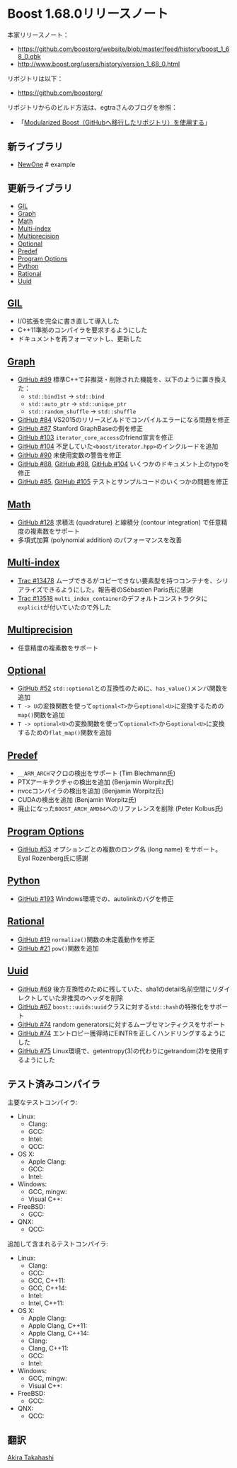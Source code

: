 # Boost 1.68.0リリースノート

本家リリースノート：

- <https://github.com/boostorg/website/blob/master/feed/history/boost_1_68_0.qbk>
- <http://www.boost.org/users/history/version_1_68_0.html>


リポジトリは以下：

- <https://github.com/boostorg/>


リポジトリからのビルド方法は、egtraさんのブログを参照：

- 「[Modularized Boost（GitHubへ移行したリポジトリ）を使用する](http://dev.activebasic.com/egtra/2013/12/03/620/)」


## 新ライブラリ

- [NewOne](#newone) # example


## 更新ライブラリ

- [GIL](#gil)
- [Graph](#graph)
- [Math](#math)
- [Multi-index](#multi-index)
- [Multiprecision](#multiprecision)
- [Optional](#optional)
- [Predef](#predef)
- [Program Options](#program-options)
- [Python](#python)
- [Rational](#rational)
- [Uuid](#uuid)


## <a id="gil" href="#gil">GIL</a>
- I/O拡張を完全に書き直して導入した
- C++11準拠のコンパイラを要求するようにした
- ドキュメントを再フォーマットし、更新した


## <a id="graph" href="#graph">Graph</a>

- [GitHub #89](https://github.com/boostorg/graph/pull/89) 標準C++で非推奨・削除された機能を、以下のように置き換えた：
    - `std::bind1st` → `std::bind`
    - `std::auto_ptr` → `std::unique_ptr`
    - `std::random_shuffle` → `std::shuffle`
- [GitHub #84](https://github.com/boostorg/graph/pull/84) VS2015のリリースビルドでコンパイルエラーになる問題を修正
- [GitHub #87](https://github.com/boostorg/graph/pull/87) Stanford GraphBaseの例を修正
- [GitHub #103](https://github.com/boostorg/graph/pull/103) `iterator_core_access`のfriend宣言を修正
- [GitHub #104](https://github.com/boostorg/graph/pull/104) 不足していた`<boost/iterator.hpp>`のインクルードを追加
- [GitHub #90](https://github.com/boostorg/graph/pull/90) 未使用変数の警告を修正
- [GitHub #88](https://github.com/boostorg/graph/pull/88), [GitHub #98](https://github.com/boostorg/graph/pull/98), [GitHub #104](https://github.com/boostorg/graph/pull/104) いくつかのドキュメント上のtypoを修正
- [GitHub #85](https://github.com/boostorg/graph/pull/85), [GitHub #105](https://github.com/boostorg/graph/pull/105) テストとサンプルコードのいくつかの問題を修正


## <a id="math" href="#math">Math</a>
- [GitHub #128](https://github.com/boostorg/math/pull/128) 求積法 (quadrature) と線積分 (contour integration) で任意精度の複素数をサポート
- 多項式加算 (polynomial addition) のパフォーマンスを改善


## <a id="multi-index" href="#multi-index">Multi-index</a>
- [Trac #13478](https://svn.boost.org/trac10/ticket/13478) ムーブできるがコピーできない要素型を持つコンテナを、シリアライズできるようにした。報告者のSébastien Paris氏に感謝
- [Trac #13518](https://svn.boost.org/trac10/ticket/13518) `multi_index_container`のデフォルトコンストラクタに`explicit`が付いていたので外した


## <a id="multiprecision" href="#multiprecision">Multiprecision</a>
- 任意精度の複素数をサポート


## <a id="optional" href="#optional">Optional</a>
- [GitHub #52](https://github.com/boostorg/optional/issues/52) `std::optional`との互換性のために、`has_value()`メンバ関数を追加
- `T -> U`の変換関数を使って`optional<T>`から`optional<U>`に変換するための`map()`関数を追加
- `T -> optional<U>`の変換関数を使って`optional<T>`から`optional<U>`に変換するための`flat_map()`関数を追加


## <a id="predef" href="#predef">Predef</a>
- `__ARM_ARCH`マクロの検出をサポート (Tim Blechmann氏)
- PTXアーキテクチャの検出を追加 (Benjamin Worpitz氏)
- nvccコンパイラの検出を追加 (Benjamin Worpitz氏)
- CUDAの検出を追加 (Benjamin Worpitz氏)
- 廃止になった`BOOST_ARCH_AMD64`へのリファレンスを削除 (Peter Kolbus氏)


## <a id="program-options" href="#program-options">Program Options</a>
- [GitHub #53](https://github.com/boostorg/program_options/pull/53) オプションごとの複数のロング名 (long name) をサポート。Eyal Rozenberg氏に感謝


## <a id="python" href="#python">Python</a>
- [GitHub #193](https://github.com/boostorg/python/issues/193) Windows環境での、autolinkのバグを修正


## <a id="rational" href="#rational">Rational</a>
- [GitHub #19](https://github.com/boostorg/rational/pull/19) `normalize()`関数の未定義動作を修正
- [GitHub #21](https://github.com/boostorg/rational/pull/21) `pow()`関数を追加


## <a id="uuid" href="#uuid">Uuid</a>
- [GitHub #69](https://github.com/boostorg/uuid/pull/69) 後方互換性のために残していた、sha1のdetail名前空間にリダイレクトしていた非推奨のヘッダを削除
- [GitHub #67](https://github.com/boostorg/uuid/pull/67) `boost::uuids:uuid`クラスに対する`std::hash`の特殊化をサポート
- [GitHub #74](https://github.com/boostorg/uuid/pull/74) random generatorsに対するムーブセマンティクスをサポート
- [GitHub #74](https://github.com/boostorg/uuid/pull/74) エントロピー獲得時にEINTRを正しくハンドリングするようにした
- [GitHub #75](https://github.com/boostorg/uuid/pull/75) Linux環境で、getentropy(3)の代わりにgetrandom(2)を使用するようにした


## テスト済みコンパイラ
主要なテストコンパイラ:

- Linux:
	- Clang:
	- GCC:
	- Intel:
	- QCC:
- OS X:
	- Apple Clang:
	- GCC:
	- Intel:
- Windows:
	- GCC, mingw:
	- Visual C++:
- FreeBSD:
	- GCC:
- QNX:
	- QCC:

追加して含まれるテストコンパイラ:

- Linux:
	- Clang:
	- GCC:
	- GCC, C++11:
	- GCC, C++14:
	- Intel:
	- Intel, C++11:
- OS X:
	- Apple Clang:
	- Apple Clang, C++11:
	- Apple Clang, C++14:
	- Clang:
	- Clang, C++11:
	- GCC:
	- Intel:
- Windows:
	- GCC, mingw:
	- Visual C++:
- FreeBSD:
	- GCC:
- QNX:
	- QCC:

## 翻訳
[Akira Takahashi](https://github.com/faithandbrave)

